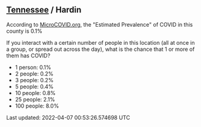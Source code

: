 
## [Tennessee](/united-states/tennessee) / Hardin

According to [MicroCOVID.org](http://microcovid.org),
the "Estimated Prevalence" of COVID in this county is 0.1%

If you interact with a certain number of people in this location
(all at once in a group, or spread out across the day), what is the chance that
1 or more of them has COVID?

- 1 person: 0.1%
- 2 people: 0.2%
- 3 people: 0.2%
- 5 people: 0.4%
- 10 people: 0.8%
- 25 people: 2.1%
- 100 people: 8.0%

Last updated: 2022-04-07 00:53:26.574698 UTC
